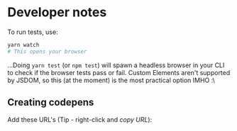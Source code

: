 # Developer notes

To run tests, use:

```sh
yarn watch
# This opens your browser
```

...Doing `yarn test` (or `npm test`) will spawn a headless browser in your CLI to check if the browser tests pass or fail. Custom Elements aren't supported by JSDOM, so this (at the moment) is the most practical option IMHO :\

## Creating codepens

Add these URL's (Tip - right-click and *copy URL*):

<script src='https://cdn.jsdelivr.net/npm/@webcomponents/webcomponentsjs@2.0.4/custom-elements-es5-adapter.js'></script>
<script src='https://cdn.jsdelivr.net/npm/@webcomponents/webcomponentsjs@2.0.4/webcomponents-loader.js'></script>
<script src='https://cdnjs.cloudflare.com/ajax/libs/react/16.4.2/umd/react.production.min.js'></script>
<script src='https://cdnjs.cloudflare.com/ajax/libs/react-dom/16.4.2/umd/react-dom.production.min.js'></script>
<script src='https://cdn.jsdelivr.net/npm/remount@0.3.1'></script>
